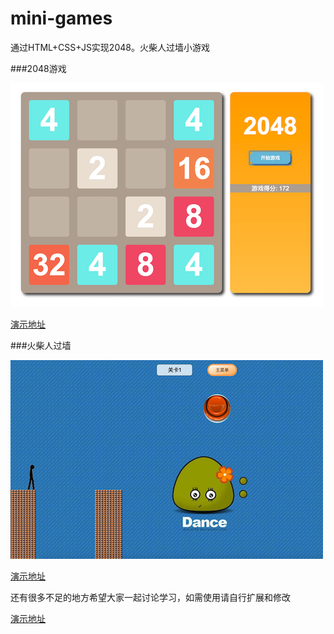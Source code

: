 # mini-games
通过HTML+CSS+JS实现2048。火柴人过墙小游戏

###2048游戏

![demo](https://raw.githubusercontent.com/jf-wang/mini-games/master/demoimg/2048demo.png)

[演示地址](https://jf-wang.github.io/mini-games/2048Game/index.html)

###火柴人过墙

![demo](https://raw.githubusercontent.com/jf-wang/mini-games/master/demoimg/mendemo.png)

[演示地址](https://jf-wang.github.io/mini-games/Men_Game/index.html)

还有很多不足的地方希望大家一起讨论学习，如需使用请自行扩展和修改


[演示地址](https://jf-wang.github.io/mini-games/index.html)